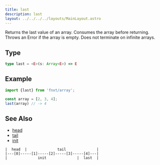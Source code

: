 ```yaml
---
title: last
description: last
layout: ../../../../layouts/MainLayout.astro
---
```

Returns the last value of an array. Consumes the array before returning.
Throws an Error if the array is empty.
Does not terminate on infinite arrays.

## Type

```ts
type last = <E>(s: Array<E>) => E
```

## Example

```ts
import {last} from 'fnxt/array';

const array = [2, 3, 4];
last(array) // -> 4
```

## See Also
- [head](./head)
- [tail](./tail)
- [init](./init)

```
|  head  |              tail              |
|---[0]-----[1]-----[2]-----[3]-----[4]---|
|              init              |  last  |
```
